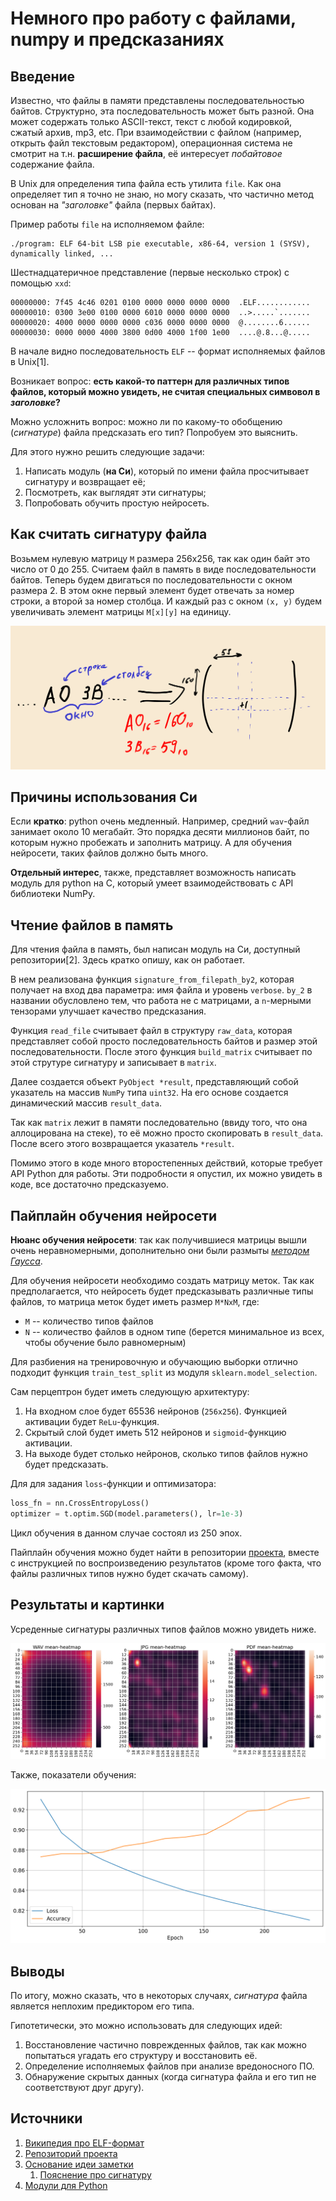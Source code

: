 # Немного про работу с файлами, numpy и предсказаниях

## Введение

Известно, что файлы в памяти представлены последовательностью байтов.
Структурно, эта последовательность может быть разной. Она может
содержать только ASCII-текст, текст с любой кодировкой, сжатый архив,
mp3, etc. При взаимодействии с файлом (например, открыть файл
текстовым редактором), операционная система не смотрит на
т.н. **расширение файла**, её интересует *побайтовое* содержание
файла.

В Unix для определения типа файла есть утилита `file`. Как она
определяет тип я точно не знаю, но могу сказать, что частично метод
основан на *"заголовке"* файла (первых байтах).

Пример работы `file` на исполняемом файле:

```
./program: ELF 64-bit LSB pie executable, x86-64, version 1 (SYSV), dynamically linked, ...
```

Шестнадцатеричное представление (первые несколько строк) с помощью
`xxd`:

```console
00000000: 7f45 4c46 0201 0100 0000 0000 0000 0000  .ELF............
00000010: 0300 3e00 0100 0000 6010 0000 0000 0000  ..>.....`.......
00000020: 4000 0000 0000 0000 c036 0000 0000 0000  @........6......
00000030: 0000 0000 4000 3800 0d00 4000 1f00 1e00  ....@.8...@.....
```

В начале видно последовательность `ELF` -- формат исполняемых файлов в
Unix[1].

Возникает вопрос: **есть какой-то паттерн для различных типов файлов,
который можно увидеть, не считая специальных симвовол в *заголовке*?**

Можно усложнить вопрос: можно ли по какому-то обобщению (*сигнатуре*)
файла предсказать его тип? Попробуем это выяснить.

Для этого нужно решить следующие задачи:

1. Написать модуль (**на Си**), который по имени файла просчитывает
   сигнатуру и возвращает её;
2. Посмотреть, как выглядят эти сигнатуры;
3. Попробовать обучить простую нейросеть.

## Как считать сигнатуру файла

Возьмем нулевую матрицу `M` размера 256х256, так как один байт это
число от 0 до 255.  Считаем файл в память в виде последовательности
байтов.  Теперь будем двигаться по последовательности с окном
размера 2.  В этом окне первый элемент будет отвечать за номер строки,
а второй за номер столбца. И каждый раз с окном `(x, y)` будем
увеличивать элемент матрицы `M[x][y]` на единицу.

![](./assets/type-pred/file_sig.png)

## Причины использования Си

Если **кратко**: python очень медленный. Например, средний `wav`-файл
занимает около 10 мегабайт. Это порядка десяти миллионов байт, по
которым нужно пробежать и заполнить матрицу. А для обучения нейросети,
таких файлов должно быть много.

**Отдельный интерес**, также, представляет возможность написать модуль
для python на C, который умеет взаимодействовать с API библиотеки
NumPy.

## Чтение файлов в память

Для чтения файла в память, был написан модуль на Си, доступный
репозитории[2]. Здесь кратко опишу, как он работает.

В нем реализована функция `signature_from_filepath_by2`, которая
получает на вход два параметра: имя файла и уровень `verbose`.  `by_2`
в названии обусловлено тем, что работа не с матрицами, а `n`-мерными
тензорами улучшает качество предсказания.

Функция `read_file` считывает файл в структуру `raw_data`, которая
представляет собой просто последовательность байтов и размер этой
последовательности. После этого функция `build_matrix` считывает по
этой струтуре сигнатуру и записывает в `matrix`.

Далее создается объект `PyObject *result`, представляющий собой
указатель на массив `NumPy` типа `uint32`. На его основе создается
динамический массив `result_data`.

Так как `matrix` лежит в памяти последовательно (ввиду того, что 
она аллоцирована на стеке), то её можно просто скопировать в 
`result_data`. После всего этого возвращается указатель `*result`.

Помимо этого в коде много второстепенных действий, которые требует API
Python для работы. Эти подробности я опустил, их можно увидеть в коде,
все достаточно предсказуемо.

## Пайплайн обучения нейросети

**Нюанс обучения нейросети**: так как получившиеся матрицы вышли очень
неравномерными, дополнительно они были размыты [*методом
Гаусса*](https://ru.wikipedia.org/wiki/%D0%A0%D0%B0%D0%B7%D0%BC%D1%8B%D1%82%D0%B8%D0%B5_%D0%BF%D0%BE_%D0%93%D0%B0%D1%83%D1%81%D1%81%D1%83).

Для обучения нейросети необходимо создать матрицу меток.  Так как
предполагается, что нейросеть будет предсказывать различные типы
файлов, то матрица меток будет иметь размер `M*NxM`, где:

- `M` -- количество типов файлов
- `N` -- количество файлов в одном типе (берется минимальное из всех,
  чтобы обучение было равномерным)

Для разбиения на тренировочную и обучающию выборки отлично подходит
функция `train_test_split` из модуля `sklearn.model_selection`.

Сам перцептрон будет иметь следующую архитектуру:

1. На входном слое будет 65536 нейронов (`256х256`). Функцией активации
   будет `ReLu`-функция.
2. Скрытый слой будет иметь 512 нейронов и `sigmoid`-функцию активации.
3. На выходе будет столько нейронов, сколько типов файлов нужно будет
   предсказать.

Для для задания `loss`-функции и оптимизатора:

```python
loss_fn = nn.CrossEntropyLoss()
optimizer = t.optim.SGD(model.parameters(), lr=1e-3)
```

Цикл обучения в данном случае состоял из 250 эпох. 

Пайплайн обучения можно будет найти в репозитории
[проекта](https://github.com/rustbas/filetype-prediction), вместе с
инструкцией по воспроизведению результатов (кроме того факта, что
файлы различных типов нужно будет скачать самому).

## Результаты и картинки

Усреденные сигнатуры различных типов файлов можно увидеть ниже.

![](./assets/type-pred/heatmaps.png)

Также, показатели обучения:

![](./assets/type-pred/stats.png)

## Выводы

По итогу, можно сказать, что в некоторых случаях, *сигнатура* файла
является неплохим предиктором его типа. 

Гипотетически, это можно использовать для следующих идей:

1. Восстановление частично поврежденных файлов, так как можно попытаться 
   угадать его структуру и восстановить её.
2. Определение исполняемых файлов при анализе вредоносного ПО.
3. Обнаружение скрытых данных (когда сигнатура файла и его тип не 
   соответствуют друг другу).

## Источники

1. [Википедия про ELF-формат](https://ru.wikipedia.org/wiki/Executable_and_Linkable_Format)
2. [Репозиторий проекта](https://github.com/rustbas/filetype-prediction)
3. [Основание идеи заметки](https://youtu.be/AUWxl0WdiNI?si=mklboGVUC-mZ-d1M)
    1. [Пояснение про сигнатуру](https://youtu.be/4bM3Gut1hIk?si=zSGWLHKTKW7bStPb)
4. [Модули для Python](https://youtu.be/45TOazYbedI?si=jykTbnbjcyzTsN0r)
